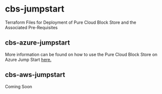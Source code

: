 # cbs-jumpstart

Terraform Files for Deployment of Pure Cloud Block Store and the Associated Pre-Requisites

## cbs-azure-jumpstart

More information can be found on how to use the Pure Cloud Block Store on Azure Jump Start [here.](https://davidstamen.com/2021/07/21/pure-cloud-block-store-on-azure-jump-start/)

## cbs-aws-jumpstart

Coming Soon
